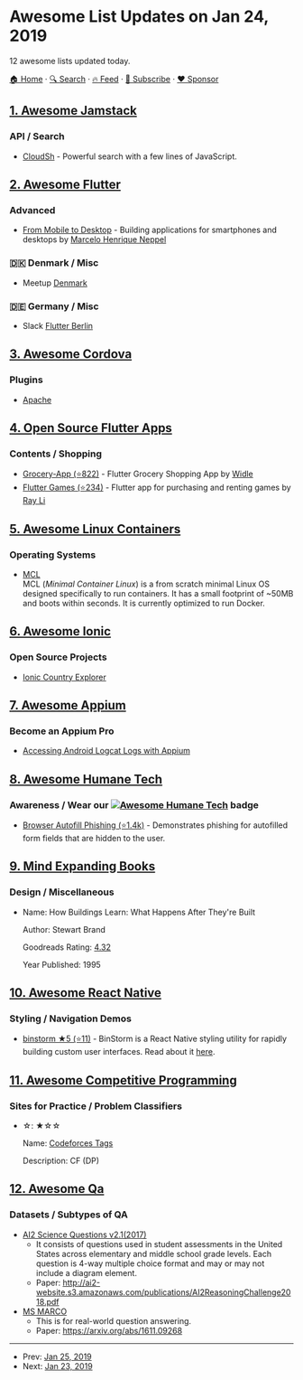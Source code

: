 # Awesome List Updates on Jan 24, 2019

12 awesome lists updated today.

[🏠 Home](/README.md) · [🔍 Search](https://www.trackawesomelist.com/search/) · [🔥 Feed](https://www.trackawesomelist.com/rss.xml) · [📮 Subscribe](https://trackawesomelist.us17.list-manage.com/subscribe?u=d2f0117aa829c83a63ec63c2f&id=36a103854c) · [❤️  Sponsor](https://github.com/sponsors/theowenyoung)



## [1. Awesome Jamstack](/content/automata/awesome-jamstack/README.md)

### API / Search

*   [CloudSh](https://cloudsh.com/) - Powerful search with a few lines of JavaScript.

## [2. Awesome Flutter](/content/Solido/awesome-flutter/README.md)

### Advanced

*   [From Mobile to Desktop](https://medium.com/flutter-community/flutter-from-mobile-to-desktop-93635e8de64e) - Building applications for smartphones and desktops by [Marcelo Henrique Neppel](https://neppel.com.br)

### 🇩🇰 Denmark / Misc

*   Meetup [Denmark](https://www.meetup.com/Flutter-Developers-Denmark/)

### 🇩🇪 Germany / Misc

*   Slack [Flutter Berlin](https://flutterberlin.slack.com/join/shared_invite/enQtMzQ1NDI0NjU4Mjc5LWVjOTg0NmUxZmU4YzZjZjFkMWNjYWYyYTI5NjMyZWE5MDZjNDM0YzgyNWQyM2EzM2E0NDE4ZmQyMzQyMzRlNjI)

## [3. Awesome Cordova](/content/busterc/awesome-cordova/README.md)

### Plugins

*   [Apache](https://cordova.apache.org/plugins/)

## [4. Open Source Flutter Apps](/content/tortuvshin/open-source-flutter-apps/README.md)

### Contents / Shopping

*   [Grocery-App (⭐822)](https://github.com/Widle-Studio/Grocery-App) - Flutter Grocery Shopping App by [Widle](https://github.com/Widle-Studio)
*   [Flutter Games (⭐234)](https://github.com/searchy2/FlutterGames) - Flutter app for purchasing and renting games by [Ray Li](https://github.com/searchy2)

## [5. Awesome Linux Containers](/content/Friz-zy/awesome-linux-containers/README.md)

### Operating Systems

*   [MCL](https://mcl.host)\
    MCL (*Minimal Container Linux*) is a from scratch minimal Linux OS designed specifically to run containers. It has a small footprint of \~50MB and boots within seconds. It is currently optimized to run Docker.

## [6. Awesome Ionic](/content/candelibas/awesome-ionic/README.md)

### Open Source Projects

*   [Ionic Country Explorer](https://github.com/SKempin/ionic-country-explorer)

## [7. Awesome Appium](/content/SrinivasanTarget/awesome-appium/README.md)

### Become an Appium Pro

*   [Accessing Android Logcat Logs with Appium](https://appiumpro.com/editions/53)

## [8. Awesome Humane Tech](/content/humanetech-community/awesome-humane-tech/README.md)

### Awareness / Wear our   [![Awesome Humane Tech](https://raw.githubusercontent.com/humanetech-community/awesome-humane-tech/main/humane-tech-badge.svg?sanitize=true)](https://github.com/humanetech-community/awesome-humane-tech)   badge

*   [Browser Autofill Phishing (⭐1.4k)](https://github.com/anttiviljami/browser-autofill-phishing) - Demonstrates phishing for autofilled form fields that are hidden to the user.

## [9. Mind Expanding Books](/content/hackerkid/Mind-Expanding-Books/README.md)

### Design / Miscellaneous

- Name: How Buildings Learn: What Happens After They're Built

  Author: Stewart Brand

  Goodreads Rating: [4.32](https://www.goodreads.com/book/show/38310.How_Buildings_Learn)

  Year Published: 1995



## [10. Awesome React Native](/content/jondot/awesome-react-native/README.md)

### Styling / Navigation Demos

*   [binstorm ★5 (⭐11)](https://github.com/binbytes/binstorm) - BinStorm is a React Native styling utility for rapidly building custom user interfaces. Read about it [here](https://docs-binstorm.binbytes.com/).

## [11. Awesome Competitive Programming](/content/lnishan/awesome-competitive-programming/README.md)

### Sites for Practice / Problem Classifiers

- ☆: ★☆☆

  Name: [Codeforces Tags](http://codeforces.com/problemset?tags=dp)

  Description: CF (DP)



## [12. Awesome Qa](/content/seriousran/awesome-qa/README.md)

### Datasets / Subtypes of QA

*   [AI2 Science Questions v2.1(2017)](http://data.allenai.org/ai2-science-questions/)
    *   It consists of questions used in student assessments in the United States across elementary and middle school grade levels. Each question is 4-way multiple choice format and may or may not include a diagram element.
    *   Paper: <http://ai2-website.s3.amazonaws.com/publications/AI2ReasoningChallenge2018.pdf>
*   [MS MARCO](http://www.msmarco.org/dataset.aspx)
    *   This is for real-world question answering.
    *   Paper: <https://arxiv.org/abs/1611.09268>

---

- Prev: [Jan 25, 2019](/content/2019/01/25/README.md)
- Next: [Jan 23, 2019](/content/2019/01/23/README.md)